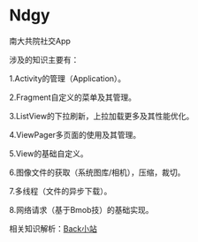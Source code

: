 # Ndgy
南大共院社交App

涉及的知识主要有：

1.Activity的管理（Application）。

2.Fragment自定义的菜单及其管理。

3.ListView的下拉刷新，上拉加载更多及其性能优化。

4.ViewPager多页面的使用及其管理。

5.View的基础自定义。

6.图像文件的获取（系统图库/相机），压缩，裁切。

7.多线程（文件的异步下载）。

8.网络请求（基于Bmob技）的基础实现。


相关知识解析：<a href=http://cnme.github.io/>Back小站</a>
